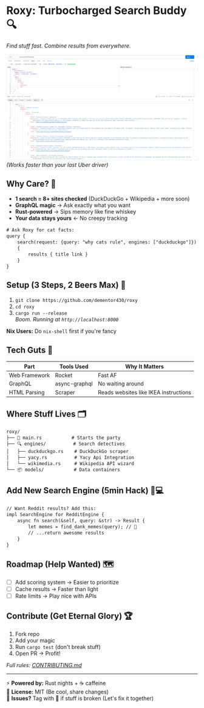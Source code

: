 # Roxy: Turbocharged Search Buddy 🔍  
*Find stuff fast. Combine results from everywhere.*  

![Roxy Demo](graphql.png)  
*(Works faster than your last Uber driver)*  

## Why Care? 🚨  
- **1 search = 8+ sites checked** (DuckDuckGo + Wikipedia + more soon)  
- **GraphQL magic** → Ask exactly what you want  
- **Rust-powered** → Sips memory like fine whiskey  
- **Your data stays yours** ← No creepy tracking  

```
# Ask Roxy for cat facts:
query {  
    search(request: {query: "why cats rule", engines: ["duckduckgo"]}) 
    {  
        results { title link }  
    }  
}
```

## Setup (3 Steps, 2 Beers Max) 🍻  
1. `git clone https://github.com/dementor430/roxy`  
2. `cd roxy`  
3. `cargo run --release`  
*Boom. Running at `http://localhost:8000`*  

**Nix Users:** Do `nix-shell` first if you're fancy  

## Tech Guts 🔩  
| Part           | Tools Used       | Why It Matters        |  
|----------------|------------------|-----------------------|  
| Web Framework  | Rocket           | Fast AF               |  
| GraphQL        | async-graphql    | No waiting around     |  
| HTML Parsing   | Scraper          | Reads websites like IKEA instructions |  

## Where Stuff Lives 🗂️  
```
roxy/  
├── 🚀 main.rs           # Starts the party  
├── 🔍 engines/          # Search detectives  
│   ├── duckduckgo.rs    # DuckDuckGo scraper  
│   ├── yacy.rs          # Yacy Api Integration  
│   └── wikimedia.rs     # Wikipedia API wizard  
└── 📦 models/           # Data containers
```

## Add New Search Engine (5min Hack) 👨💻  
```
// Want Reddit results? Add this:  
impl SearchEngine for RedditEngine {  
    async fn search(&self, query: &str) -> Result {  
        let memes = find_dank_memes(query); // 🐸  
        // ...return awesome results  
    }  
}
```

## Roadmap (Help Wanted) 🗺️  
- [ ] Add scoring system → Easier to prioritize  
- [ ] Cache results → Faster than light  
- [ ] Rate limits → Play nice with APIs  

## Contribute (Get Eternal Glory) 🏆  
1. Fork repo  
2. Add your magic  
3. Run `cargo test` (don't break stuff)  
4. Open PR → Profit!  

*Full rules: [CONTRIBUTING.md](link_here)*  

---  
⚡ **Powered by:** Rust nights + ☕ caffeine  
📜 **License:** MIT (Be cool, share changes)  
🐛 **Issues?** Tag with 🚨 if stuff is broken (Let's fix it together)
